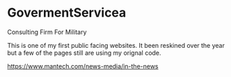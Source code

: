 # GovermentServicea
Consulting Firm For Military

This is one of my first public facing websites. It been reskined over the year but a few of the pages still are using my orignal code. 



https://www.mantech.com/news-media/in-the-news

